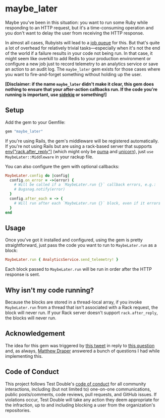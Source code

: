 # maybe_later

Maybe you've been in this situation: you want to run some Ruby while responding
to an HTTP request, but it's a time-consuming operation and you don't want to
delay the user from receiving the HTTP response.

In almost all cases, Rubyists will lead to a [job
queue](https://edgeguides.rubyonrails.org/active_job_basics.html) for this. But
that's quite a lot of overhead for relatively trivial tasks—especially when it's
not the end of the world if a failure results in your code not being run. In
that case, it might seem like overkill to add Redis to your production
environment or configure a new job just to record telemetry to an analytics
service or save an action to an audit log. The `maybe_later` gem exists for
those cases where you want to fire-and-forget something without holding up the
user.

**[Disclaimer: if the name `maybe_later` didn't make it clear, this gem does
nothing to ensure that your after-action callbacks run. If the code you're
running is important, use [sidekiq](https://github.com/mperham/sidekiq) or
something!]**

## Setup

Add the gem to your Gemfile:

```ruby
gem "maybe_later"
```

If you're using Rails, the gem's middleware will be registered automatically. If
you're not using Rails but are using a rack-based server that supports
[env["rack.after_reply"]](https://github.com/rack/rack/issues/1060) (which might only
be
[puma](https://github.com/puma/puma/commit/be4a8336c0b4fc911b99d1ffddc4733b6f38d81d)
and
[unicorn](https://github.com/defunkt/unicorn/commit/673c15e3f020bccc0336838617875b26c9a45f4e)), just `use MaybeLater::Middleware` in your rackup file.

You can also configure the gem with optional callbacks:

```ruby
MaybeLater.config do |config|
  config.on_error = ->(error) {
    # Will be called if a `MaybeLater.run {}` callback errors, e.g.:
    # Bugsnag.notify(error)
  }
  config.after_each = -> {
    # Will run after each `MaybeLater.run {}` block, even if it errors
  }
end
```

## Usage

Once you've got it installed and configured, using the gem is pretty
straightforward, just pass the code you want to run to `MaybeLater.run` as a
block:

```ruby
MaybeLater.run { AnalyticsService.send_telemetry! }
```

Each block passed to `MaybeLater.run` will be run in order after the HTTP
response is sent.

## Why isn't my code running?

Because the blocks are stored in a thread-local array, if you invoke
`MaybeLater.run` from a thread that isn't associated with a Rack request, the
block will never run. If your Rack server doesn't support `rack.after_reply`,
the blocks will never run.

## Acknowledgement

The idea for this gem was triggered by [this
tweet](https://twitter.com/julikt/status/1483585327277223939) in reply to
[this question](https://twitter.com/searls/status/1483572597686259714) and, as
always, [Matthew Draper](https://github.com/matthewd) answered a bunch of
questions I had while implementing this.

## Code of Conduct

This project follows Test Double's [code of
conduct](https://testdouble.com/code-of-conduct) for all community interactions,
including (but not limited to) one-on-one communications, public posts/comments,
code reviews, pull requests, and GitHub issues. If violations occur, Test Double
will take any action they deem appropriate for the infraction, up to and
including blocking a user from the organization's repositories.
